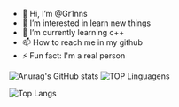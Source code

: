 - 👋 Hi, I’m @Gr1nns
- 👀 I’m interested in learn new things
- 🌱 I’m currently learning c++
- 📫 How to reach me in my github
- ⚡ Fun fact: I'm a real person


![Anurag's GitHub stats](https://github-readme-stats.vercel.app/api?username=Gr1nns&show_icons=true&theme=highcontrast)
![TOP Linguagens](https://github-readme-stats.vercel.app/api/top-langs/?username=Gr1nns&layout=compact&theme=chartreuse-dark)

![Top Langs](https://github-profile-summary-cards.vercel.app/api/cards/repos-per-language?username=Gr1nns&theme=github_dark)


